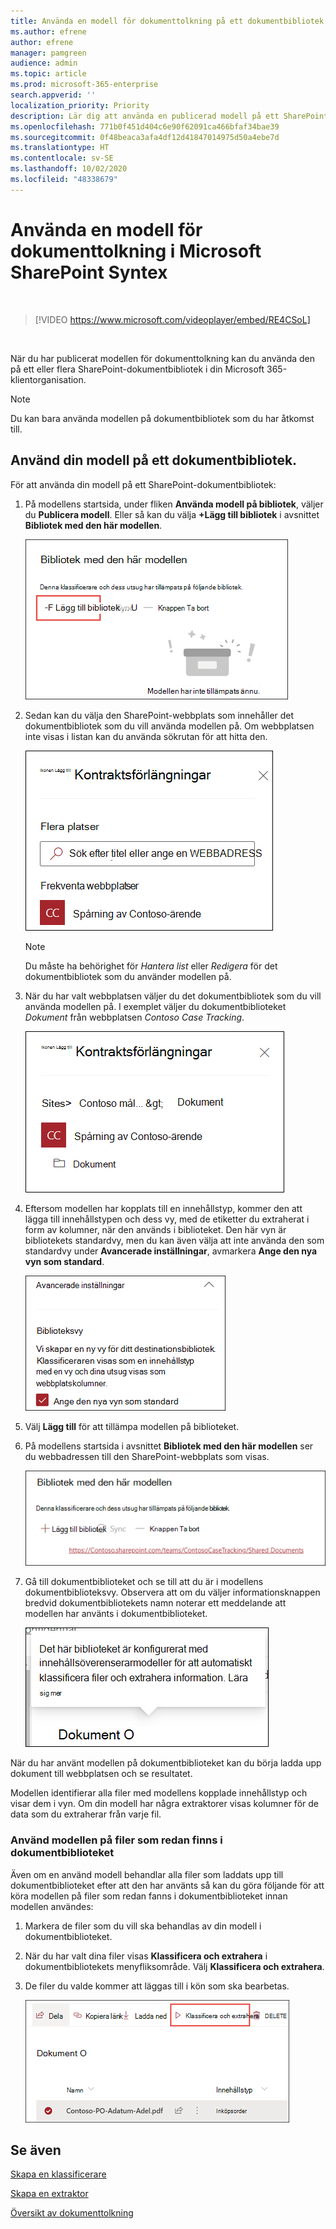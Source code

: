 ```yaml
---
title: Använda en modell för dokumenttolkning på ett dokumentbibliotek
ms.author: efrene
author: efrene
manager: pamgreen
audience: admin
ms.topic: article
ms.prod: microsoft-365-enterprise
search.appverid: ''
localization_priority: Priority
description: Lär dig att använda en publicerad modell på ett SharePoint-dokumentbibliotek
ms.openlocfilehash: 771b0f451d404c6e90f62091ca466bfaf34bae39
ms.sourcegitcommit: 0f48beaca3afa4df12d41847014975d50a4ebe7d
ms.translationtype: HT
ms.contentlocale: sv-SE
ms.lasthandoff: 10/02/2020
ms.locfileid: "48338679"
---
```

# <a name="apply-a-document-understanding-model-in-microsoft-sharepoint-syntex"></a>Använda en modell för dokumenttolkning i Microsoft SharePoint Syntex

</br>

> [!VIDEO https://www.microsoft.com/videoplayer/embed/RE4CSoL]

</br>

När du har publicerat modellen för dokumenttolkning kan du använda den på ett eller flera SharePoint-dokumentbibliotek i din Microsoft 365-klientorganisation.

> [!NOTE]
> Du kan bara använda modellen på dokumentbibliotek som du har åtkomst till.


## <a name="apply-your-model-to-a-document-library"></a>Använd din modell på ett dokumentbibliotek.

För att använda din modell på ett SharePoint-dokumentbibliotek:

1. På modellens startsida, under fliken **Använda modell på bibliotek**, väljer du **Publicera modell**. Eller så kan du välja  **+Lägg till bibliotek** i avsnittet **Bibliotek med den här modellen**. </br>

    ![Lägga till modell i bibliotek](../media/content-understanding/apply-to-library.png)</br>

2. Sedan kan du välja den SharePoint-webbplats som innehåller det dokumentbibliotek som du vill använda modellen på. Om webbplatsen inte visas i listan kan du använda sökrutan för att hitta den.</br>

    ![Välj en webbplats](../media/content-understanding/site-search.png)</br>

    > [!NOTE]
    > Du måste ha behörighet för *Hantera list* eller *Redigera* för det dokumentbibliotek som du använder modellen på.</br>

3. När du har valt webbplatsen väljer du det dokumentbibliotek som du vill använda modellen på. I exemplet väljer du dokumentbiblioteket *Dokument* från webbplatsen *Contoso Case Tracking*.</br>

    ![Välj ett dokumentbibliotek](../media/content-understanding/select-doc-library.png)</br>

4. Eftersom modellen har kopplats till en innehållstyp, kommer den att lägga till innehållstypen och dess vy, med de etiketter du extraherat i form av kolumner, när den används i biblioteket. Den här vyn är bibliotekets standardvy, men du kan även välja att inte använda den som standardvy under **Avancerade inställningar**, avmarkera **Ange den nya vyn som standard**.</br>

    ![Biblioteksvy](../media/content-understanding/library-view.png)</br>

5. Välj **Lägg till** för att tillämpa modellen på biblioteket. 
6. På modellens startsida i avsnittet **Bibliotek med den här modellen** ser du webbadressen till den SharePoint-webbplats som visas.</br>

    ![Valt bibliotek](../media/content-understanding/selected-library.png)</br>

7. Gå till dokumentbiblioteket och se till att du är i modellens dokumentbiblioteksvy. Observera att om du väljer informationsknappen bredvid dokumentbibliotekets namn noterar ett meddelande att modellen har använts i dokumentbiblioteket.

    ![Informationsvy](../media/content-understanding/info-du.png)</br> 


När du har använt modellen på dokumentbiblioteket kan du börja ladda upp dokument till webbplatsen och se resultatet.

Modellen identifierar alla filer med modellens kopplade innehållstyp och visar dem i vyn. Om din modell har några extraktorer visas kolumner för de data som du extraherar från varje fil.

### <a name="apply-the-model-to-files-already-in-the-document-library"></a>Använd modellen på filer som redan finns i dokumentbiblioteket

Även om en använd modell behandlar alla filer som laddats upp till dokumentbiblioteket efter att den har använts så kan du göra följande för att köra modellen på filer som redan fanns i dokumentbiblioteket innan modellen användes:

1. Markera de filer som du vill ska behandlas av din modell i dokumentbiblioteket.
2. När du har valt dina filer visas **Klassificera och extrahera** i dokumentbibliotekets menyfliksområde. Välj **Klassificera och extrahera**.
3. De filer du valde kommer att läggas till i kön som ska bearbetas.

      ![Klassificera och extrahera](../media/content-understanding/extract-classify.png)</br> 

## <a name="see-also"></a>Se även
[Skapa en klassificerare](create-a-classifier.md)

[Skapa en extraktor](create-an-extractor.md)

[Översikt av dokumenttolkning](document-understanding-overview.md)


